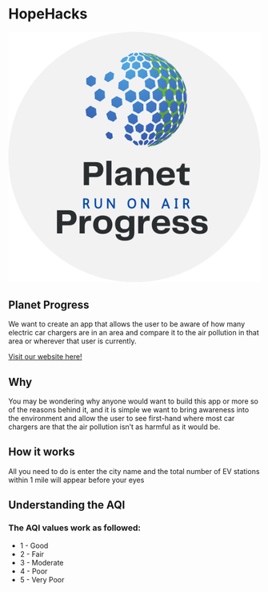 # HopeHacks

![PP](https://raw.githubusercontent.com/TonyLee44/HopeHacks/main/public/img/newlogo.png)
## Planet Progress

We want to create an app that allows the user to be aware of how many electric car chargers are in an area and compare it to the air pollution in that area or wherever that user is currently.

[Visit our website here!](http://54.82.81.238:5000/)

## Why

You may be wondering why anyone would want to build this app or more so of the reasons behind it, and it is simple we want to bring awareness into the environment and allow the user to see first-hand where most car chargers are that the air pollution isn’t as harmful as it would be.

## How it works

All you need to do is enter the city name and the total number of EV stations within 1 mile will appear before your eyes

## Understanding the AQI

### The AQI values work as followed:
* 1 - Good
* 2 - Fair
* 3 - Moderate
* 4 - Poor
* 5 - Very Poor
